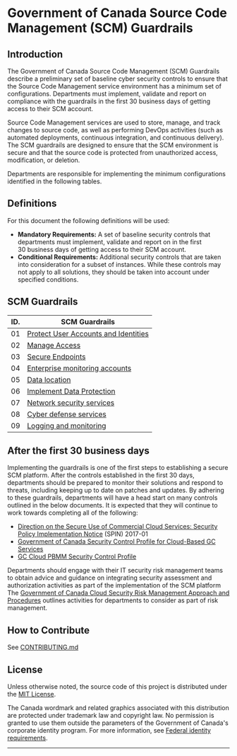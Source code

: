 # Government of Canada Source Code Management (SCM) Guardrails

## Introduction

The Government of Canada Source Code Management (SCM) Guardrails describe a preliminary set of baseline cyber security controls to ensure that the Source Code Management service environment has a minimum set of configurations. Departments must implement, validate and report on compliance with the guardrails in the first 30 business days of getting access to their SCM account.

Source Code Management services are used to store, manage, and track changes to source code, as well as performing DevOps activities (such as automated deployments, continuous integration, and continuous delivery). The SCM guardrails are designed to ensure that the SCM environment is secure and that the source code is protected from unauthorized access, modification, or deletion.

Departments are responsible for implementing the minimum configurations identified in the following tables.

## Definitions

For this document the following definitions will be used:

- **Mandatory Requirements:** A set of baseline security controls that departments must implement, validate and report on in the first 30 business days of getting access to their SCM account.
- **Conditional Requirements:** Additional security controls that are taken into consideration for a subset of instances. While these controls may not apply to all solutions, they should be taken into account under specified conditions.

## SCM Guardrails

| ID. | SCM Guardrails |
| --- | --- |
| 01  | [Protect User Accounts and Identities](./guardrails/EN/01_Protect-user-accounts-and-identities.md) |
| 02  | [Manage Access](./guardrails/EN/02_Manage-Access.md) |
| 03  | [Secure Endpoints](./guardrails/EN/03_Secure-Endpoints.md) |
| 04  | [Enterprise monitoring accounts](./guardrails/EN/04_Enterprise-Monitoring-Accounts.md) |
| 05  | [Data location](./guardrails/EN/05_Data-Location.md) |
| 06  | [Implement Data Protection](./guardrails/EN/06_Implement-Data-Protection.md) |
| 07  | [Network security services](./guardrails/EN/07_Network-Security-Services.md) |
| 08  | [Cyber defense services](./guardrails/EN/08_Cyber-Defense-Services.md) |
| 09  | [Logging and monitoring](./guardrails/EN/09_Logging-and-Monitoring.md) |


## After the first 30 business days

Implementing the guardrails is one of the first steps to establishing a secure SCM platform. After the controls established in the first 30 days, departments should be prepared to monitor their solutions and respond to threats, including keeping up to date on patches and updates. By adhering to these guardrails, departments will have a head start on many controls outlined in the below documents. It is expected that they will continue to work towards completing all of the following:

- [Direction on the Secure Use of Commercial Cloud Services: Security Policy Implementation Notice](https://www.canada.ca/en/treasury-board-secretariat/services/access-information-privacy/security-identity-management/direction-secure-use-commercial-cloud-services-spin.html) (SPIN) 2017-01
- [Government of Canada Security Control Profile for Cloud-Based GC Services](https://www.canada.ca/en/government/system/digital-government/modern-emerging-technologies/cloud-services/government-canada-security-control-profile-cloud-based-it-services.html)
- [GC Cloud PBMM Security Control Profile](https://www.canada.ca/en/government/system/digital-government/digital-government-innovations/cloud-services/government-canada-security-control-profile-cloud-based-it-services.html#toc4)

Departments should engage with their IT security risk management teams to obtain advice and guidance on integrating security assessment and authorization activities as part of the implementation of the SCM platform The [Government of Canada Cloud Security Risk Management Approach and Procedures](https://www.canada.ca/en/government/system/digital-government/digital-government-innovations/cloud-services/cloud-security-risk-management-approach-procedures.html) outlines activities for departments to consider as part of risk management.


## How to Contribute

See [CONTRIBUTING.md](./CONTRIBUTING.md)

## License

Unless otherwise noted, the source code of this project is distributed under the [MIT License](./LICENSE.md).

The Canada wordmark and related graphics associated with this distribution are protected under trademark law and copyright law. No permission is granted to use them outside the parameters of the Government of Canada's corporate identity program. For more information, see [Federal identity requirements](https://www.canada.ca/en/treasury-board-secretariat/topics/government-communications/federal-identity-requirements.html).

---
